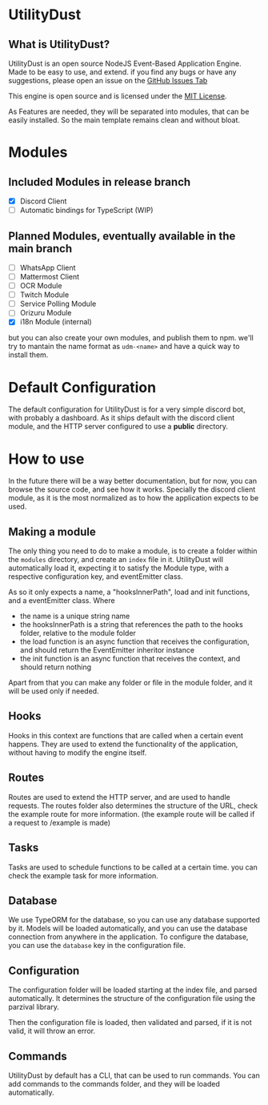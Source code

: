 
# UtilityDust

## What is UtilityDust?

UtilityDust is an open source NodeJS Event-Based Application Engine. Made to be easy to use, and extend.
if you find any bugs or have any suggestions, please open an issue on the [GitHub Issues Tab](https://github.com/GaryCraft/UtilityDust/issues)

This engine is open source and is licensed under the [MIT License](https://opensource.org/licenses/MIT).

As Features are needed, they will be separated into modules, that can be easily installed.
So the main template remains clean and without bloat.

# Modules

## Included Modules in release branch

- [x] Discord Client
- [ ] Automatic bindings for TypeScript (WIP)

## Planned Modules, eventually available in the main branch

- [ ] WhatsApp Client
- [ ] Mattermost Client
- [ ] OCR Module
- [ ] Twitch Module
- [ ] Service Polling Module
- [ ] Orizuru Module
- [x] i18n Module (internal)

but you can also create your own modules, and publish them to npm.
we'll try to mantain the name format as `udm-<name>`
and have a quick way to install them.

# Default Configuration

The default configuration for UtilityDust is for a very simple discord bot, with probably a dashboard.
As it ships default with the discord client module, and the HTTP server configured to use a **public** directory.

# How to use

In the future there will be a way better documentation, but for now, you can browse the source code, and see how it works.
Specially the discord client module, as it is the most normalized as to how the application expects to be used.

## Making a module

The only thing you need to do to make a module, is to create a folder within the `modules` directory, and create an `index` file in it.
UtilityDust will automatically load it, expecting it to satisfy the Module type, with a respective configuration key, and eventEmitter class.

As so it only expects a name, a "hooksInnerPath", load and init functions, and a eventEmitter class.
Where

- the name is a unique string name
- the hooksInnerPath is a string that references the path to the hooks folder, relative to the module folder
- the load function is an async function that receives the configuration, and should return the EventEmitter inheritor instance
- the init function is an async function that receives the context, and should return nothing

Apart from that you can make any folder or file in the module folder, and it will be used only if needed.

## Hooks

Hooks in this context are functions that are called when a certain event happens.
They are used to extend the functionality of the application, without having to modify the engine itself.

## Routes

Routes are used to extend the HTTP server, and are used to handle requests.
The routes folder also determines the structure of the URL, check the example route for more information.
(the example route will be called if a request to /example is made)

## Tasks

Tasks are used to schedule functions to be called at a certain time.
you can check the example task for more information.

## Database

We use TypeORM for the database, so you can use any database supported by it.
Models will be loaded automatically, and you can use the database connection from anywhere in the application.
To configure the database, you can use the `database` key in the configuration file.

## Configuration

The configuration folder will be loaded starting at the index file, and parsed automatically.
It determines the structure of the configuration file using the parzival library.

Then the configuration file is loaded, then validated and parsed, if it is not valid, it will throw an error.

## Commands

UtilityDust by default has a CLI, that can be used to run commands.
You can add commands to the commands folder, and they will be loaded automatically.
